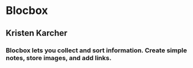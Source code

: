 # Blocbox
## Kristen Karcher
### Blocbox lets you collect and sort information. Create simple notes, store images, and add links.
